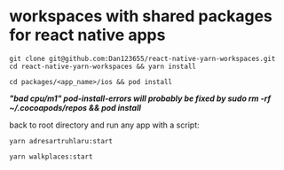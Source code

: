 # workspaces with shared packages for react native apps

```
git clone git@github.com:Dan123655/react-native-yarn-workspaces.git
cd react-native-yarn-workspaces && yarn install
```
```
cd packages/<app_name>/ios && pod install
```
***"bad cpu/m1" pod-install-errors will probably be fixed by sudo rm -rf ~/.cocoapods/repos && pod install***

back to root directory and run any app with a script:
```
yarn adresartruhlaru:start
```
```
yarn walkplaces:start
```


